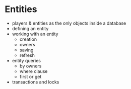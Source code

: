 # Entities

- players & entities as the only objects inside a database
- defining an entity
- working with an entity
    - creation
    - owners
    - saving
    - refresh
- entity queries
    - by owners
    - where clause
    - first or get
- transactions and locks
